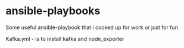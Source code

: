 # ansible-playbooks
Some useful ansible-playbook that i cooked up for work or just for fun

Kafka.yml - is to install kafka and node_exporter
